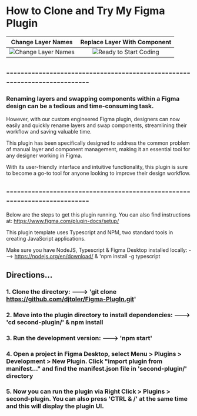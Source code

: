 # How to Clone and Try My Figma Plugin

|Change Layer Names | Replace Layer With Component |
|:-:|:-:|
|![Change Layer Names](https://github.com/djtoler/Figma-PlugIn/blob/main/Watch%20Name%20Change%20Here.gif) |![Ready to Start Coding](https://github.com/djtoler/Figma-PlugIn/blob/main/figmaswapgifgif.gif)|

## --------------------------------------------------------------------------

### Renaming layers and swapping components within a Figma design can be a tedious and time-consuming task. 

However, with our custom engineered Figma plugin, designers can now easily and quickly rename layers and swap components, streamlining their workflow and saving valuable time. 

This plugin has been specifically designed to address the common problem of manual layer and component management, making it an essential tool for any designer working in Figma. 

With its user-friendly interface and intuitive functionality, this plugin is sure to become a go-to tool for anyone looking to improve their design workflow.

## --------------------------------------------------------------------------
Below are the steps to get this plugin running. You can also find instructions at: https://www.figma.com/plugin-docs/setup/

This plugin template uses Typescript and NPM, two standard tools in creating JavaScript applications.

Make sure you have NodeJS, Typescript & Figma Desktop installed locally: ---> https://nodejs.org/en/download/ & 'npm install -g typescript

## Directions...

### 1. Clone the directory: ---> 'git clone https://github.com/djtoler/Figma-PlugIn.git'

### 2. Move into the plugin directory to install dependencies: ---> 'cd second-plugin/' & npm install

### 3. Run the development version: ---> 'npm start'

### 4. Open a project in Figma Desktop, select Menu > Plugins > Development > New Plugin. Click "import plugin from manifest..." and find the manifest.json file in 'second-plugin/' directory

### 5. Now you can run the plugin via Right Click > Plugins > second-plugin. You can also press 'CTRL & /' at the same time and this will display the plugin UI.

